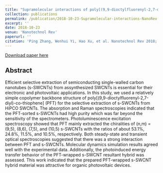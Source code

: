 ```yaml
---
title: "Supramolecular interactions of poly[(9,9-dioctylfluorenyl-2,7-diyl)-co-thiophene] with single-walled carbon nanotubes"
collection: publications
permalink: /publication/2018-10-23-Supramolecular-interactions-NanoRev
excerpt: ''
date: 2018-10-23
venue: 'Nanotechnol Rev'
paperurl: ''
citation: 'Ping Zhang, Wenhui Yi, Hao Xu, et al. Nanotechnol Rev 2018; 7(6): 487–495'
---
```

[Download paper here](http://haoxsia.github.io/files/2018-10-23-Supramolecular-interactions-NanoRev.pdf)

## Abstract
Efficient selective extraction of semiconducting single-walled carbon nanotubes (s-SWCNTs) from assynthesized SWCNTs is essential for their electronic and photovoltaic applications. In this study, we used a relatively simple copolymer backbone structure of poly[(9,9-dioctylfluorenyl-2,7-diyl)-co-thiophene] (PFT) for the selective extraction of s-SWCNTs from HiPCO SWCNTs. The absorption and Raman spectroscopies indicated that the PFT-sorted s-SWCNTs had high purity which was far beyond the sensitivity of the spectrometers. Photoluminescence excitation spectroscopy showed that PFT mainly extracted the chiralities of (n,m) = (9,5), (8,6), (7,5), and (10,5) s-SWCNTs with the ratios of about 53.1%, 24.8%, 11.5%, and 10.5%, respectively. Both steady-state and transient optical spectroscopies suggested that there was a strong interaction between PFT and s-SWCNTs. Molecular dynamics simulation results agreed well with the experimental data. Additionally, the photoinduced energy transfer behavior of the PFT-wrapped s-SWCNT resultant hybrid was assessed. This work indicated that the prepared PFT-wrapped s-SWCNT hybrid material was attractive for organic photovoltaic devices.

